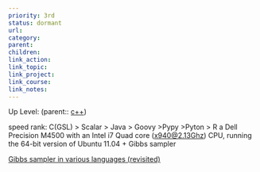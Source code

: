 ```yaml
---
priority: 3rd
status: dormant
url: 
category: 
parent: 
children: 
link_action: 
link_topic: 
link_project: 
link_course: 
link_notes: 
---
```

Up Level: (parent:: [c++](c++.md))

speed rank: C(GSL) > Scalar > Java > Goovy >Pypy >Pyton > R
a Dell Precision M4500 with an Intel i7 Quad core (x940@2.13Ghz) CPU, running the 64-bit version of Ubuntu 11.04 + Gibbs sampler

[Gibbs sampler in various languages (revisited)](https://darrenjw.wordpress.com/2011/07/16/gibbs-sampler-in-various-languages-revisited/)